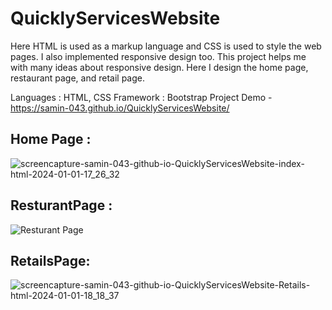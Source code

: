 # QuicklyServicesWebsite

Here HTML is used as a markup language and CSS is used to style the web pages. I also implemented responsive design too. This project helps me with many ideas about responsive design. Here I design the home page, restaurant page, and retail page.
 
Languages : HTML, CSS
Framework : Bootstrap
Project Demo - https://samin-043.github.io/QuicklyServicesWebsite/

## Home Page :

![screencapture-samin-043-github-io-QuicklyServicesWebsite-index-html-2024-01-01-17_26_32](https://github.com/Samin-043/QuicklyServicesWebsite/assets/48744887/96da962d-eb77-4e66-9d6c-85e79f5b40ee)







## ResturantPage : 
![Resturant Page](https://user-images.githubusercontent.com/48744887/234430879-c915a508-8545-4a92-9f6e-41f8841d07de.png)










## RetailsPage:
![screencapture-samin-043-github-io-QuicklyServicesWebsite-Retails-html-2024-01-01-18_18_37](https://github.com/Samin-043/QuicklyServicesWebsite/assets/48744887/be677881-b4be-45bf-b087-18658236e6e1)

